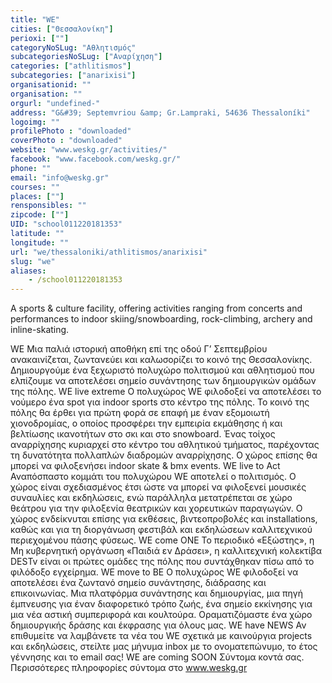 ```yaml
---
title: "WE"
cities: ["Θεσσαλονίκη"]
perioxi: [""]
categoryNoSLug: "Αθλητισμός"
subcategoriesNoSLug: ["Αναρίχηση"]
categories: ["athlitismos"]
subcategories: ["anarixisi"]
organisationid: ""
organisation: ""
orgurl: "undefined-"
address: "G&#39; Septemvriou &amp; Gr.Lampraki, 54636 Thessaloníki"
logoimg: ""
profilePhoto : "downloaded"
coverPhoto : "downloaded"
website: "www.weskg.gr/activities/"
facebook: "www.facebook.com/weskg.gr/"
phone: ""
email: "info@weskg.gr"
courses: ""
places: [""]
rensponsibles: ""
zipcode: [""]
UID: "school011220181353"
latitude: ""
longitude: ""
url: "we/thessaloniki/athlitismos/anarixisi"
slug: "we"
aliases:
    - /school011220181353
---
```



A sports &amp; culture facility, offering activities ranging from concerts and performances to indoor skiing/snowboarding, rock-climbing, archery and inline-skating.

WE Μια παλιά ιστορική αποθήκη επί της οδού Γ’ Σεπτεμβρίου ανακαινίζεται, ζωντανεύει και καλωσορίζει το κοινό της Θεσσαλονίκης. Δημιουργούμε ένα ξεχωριστό πολυχώρο πολιτισμού και αθλητισμού που ελπίζουμε να αποτελέσει σημείο συνάντησης των δημιουργικών ομάδων της πόλης. WΕ live extreme Ο πολυχώρος WE φιλοδοξεί να αποτελέσει το νούμερο ένα spot για indoor sports στο κέντρο της πόλης. Το κοινό της πόλης θα έρθει για πρώτη φορά σε επαφή με έναν εξομοιωτή χιονοδρομίας, ο οποίος προσφέρει την εμπειρία εκμάθησης ή και βελτίωσης ικανοτήτων στο σκι και στο snowboard. Ένας τοίχος αναρρίχησης κυριαρχεί στο κέντρο του αθλητικού τμήματος, παρέχοντας τη δυνατότητα πολλαπλών διαδρομών αναρρίχησης. Ο χώρος επίσης θα μπορεί να φιλοξενήσει indoor skate &amp; bmx events. WΕ live to Act Αναπόσπαστο κομμάτι του πολυχώρου WE αποτελεί ο πολιτισμός. Ο χώρος είναι σχεδιασμένος έτσι ώστε να μπορεί να φιλοξενεί μουσικές συναυλίες και εκδηλώσεις, ενώ παράλληλα μετατρέπεται σε χώρο θεάτρου για την φιλοξενία θεατρικών και χορευτικών παραγωγών. Ο χώρος ενδείκνυται επίσης για εκθέσεις, βιντεοπροβολές και installations, καθώς και για τη διοργάνωση φεστιβάλ και εκδηλώσεων καλλιτεχνικού περιεχομένου πάσης φύσεως. WE come ONE Το περιοδικό «Εξώστης», η Μη κυβερνητική οργάνωση «Παιδιά εν Δράσει», η καλλιτεχνική κολεκτίβα DESTv είναι οι πρώτες ομάδες της πόλης που συντάχθηκαν πίσω από το φιλόδοξο εγχείρημα. WΕ move to ΒΕ Ο πολυχώρος WE φιλοδοξεί να αποτελέσει ένα ζωντανό σημείο συνάντησης, διάδρασης και επικοινωνίας. Μια πλατφόρμα συνάντησης και δημιουργίας, μια πηγή έμπνευσης για έναν διαφορετικό τρόπο ζωής, ένα σημείο εκκίνησης για μια νέα αστική συμπεριφορά και κουλτούρα. Οραματιζόμαστε ένα χώρο δημιουργικής δράσης και έκφρασης για όλους μας. WE have NEWS Αν επιθυμείτε να λαμβάνετε τα νέα του WE σχετικά με καινούργια projects και εκδηλώσεις, στείλτε μας μήνυμα inbox με το ονοματεπώνυμο, το έτος γέννησης και το email σας! WE are coming SOON Σύντομα κοντά σας. Περισσότερες πληροφορίες σύντομα στο www.weskg.gr